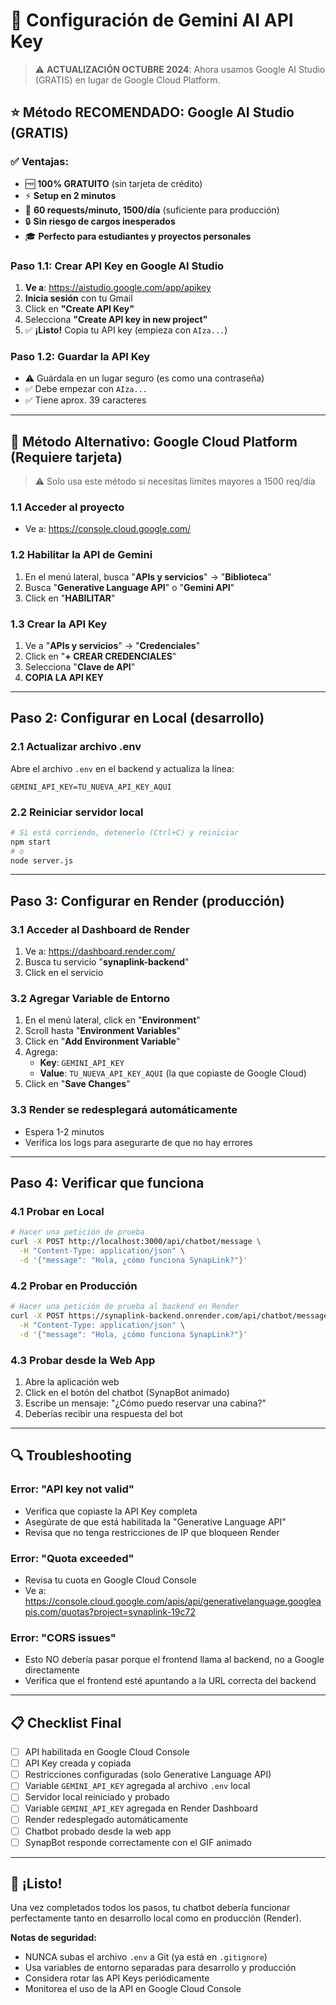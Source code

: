 # 🤖 Configuración de Gemini AI API Key

> ⚠️ **ACTUALIZACIÓN OCTUBRE 2024**: Ahora usamos Google AI Studio (GRATIS) en lugar de Google Cloud Platform.

## ⭐ Método RECOMENDADO: Google AI Studio (GRATIS)

### ✅ Ventajas:
- 🆓 **100% GRATUITO** (sin tarjeta de crédito)
- ⚡ **Setup en 2 minutos**
- 🎯 **60 requests/minuto, 1500/día** (suficiente para producción)
- 🔒 **Sin riesgo de cargos inesperados**
- 🎓 **Perfecto para estudiantes y proyectos personales**

### Paso 1.1: Crear API Key en Google AI Studio

1. **Ve a**: https://aistudio.google.com/app/apikey
2. **Inicia sesión** con tu Gmail
3. Click en **"Create API Key"**
4. Selecciona **"Create API key in new project"**
5. ✅ **¡Listo!** Copia tu API key (empieza con `AIza...`)

### Paso 1.2: Guardar la API Key
- ⚠️ Guárdala en un lugar seguro (es como una contraseña)
- ✅ Debe empezar con `AIza...`
- ✅ Tiene aprox. 39 caracteres

---

## 🏢 Método Alternativo: Google Cloud Platform (Requiere tarjeta)

> ⚠️ Solo usa este método si necesitas límites mayores a 1500 req/día

### 1.1 Acceder al proyecto
- Ve a: https://console.cloud.google.com/

### 1.2 Habilitar la API de Gemini
1. En el menú lateral, busca "**APIs y servicios**" → "**Biblioteca**"
2. Busca "**Generative Language API**" o "**Gemini API**"
3. Click en "**HABILITAR**"

### 1.3 Crear la API Key
1. Ve a "**APIs y servicios**" → "**Credenciales**"
2. Click en "**+ CREAR CREDENCIALES**"
3. Selecciona "**Clave de API**"
4. **COPIA LA API KEY**

---

## Paso 2: Configurar en Local (desarrollo)

### 2.1 Actualizar archivo .env
Abre el archivo `.env` en el backend y actualiza la línea:

```env
GEMINI_API_KEY=TU_NUEVA_API_KEY_AQUI
```

### 2.2 Reiniciar servidor local
```bash
# Si está corriendo, detenerlo (Ctrl+C) y reiniciar
npm start
# o
node server.js
```

---

## Paso 3: Configurar en Render (producción)

### 3.1 Acceder al Dashboard de Render
1. Ve a: https://dashboard.render.com/
2. Busca tu servicio "**synaplink-backend**"
3. Click en el servicio

### 3.2 Agregar Variable de Entorno
1. En el menú lateral, click en "**Environment**"
2. Scroll hasta "**Environment Variables**"
3. Click en "**Add Environment Variable**"
4. Agrega:
   - **Key**: `GEMINI_API_KEY`
   - **Value**: `TU_NUEVA_API_KEY_AQUI` (la que copiaste de Google Cloud)
5. Click en "**Save Changes**"

### 3.3 Render se redesplegará automáticamente
- Espera 1-2 minutos
- Verifica los logs para asegurarte de que no hay errores

---

## Paso 4: Verificar que funciona

### 4.1 Probar en Local
```bash
# Hacer una petición de prueba
curl -X POST http://localhost:3000/api/chatbot/message \
  -H "Content-Type: application/json" \
  -d '{"message": "Hola, ¿cómo funciona SynapLink?"}'
```

### 4.2 Probar en Producción
```bash
# Hacer una petición de prueba al backend en Render
curl -X POST https://synaplink-backend.onrender.com/api/chatbot/message \
  -H "Content-Type: application/json" \
  -d '{"message": "Hola, ¿cómo funciona SynapLink?"}'
```

### 4.3 Probar desde la Web App
1. Abre la aplicación web
2. Click en el botón del chatbot (SynapBot animado)
3. Escribe un mensaje: "¿Cómo puedo reservar una cabina?"
4. Deberías recibir una respuesta del bot

---

## 🔍 Troubleshooting

### Error: "API key not valid"
- Verifica que copiaste la API Key completa
- Asegúrate de que está habilitada la "Generative Language API"
- Revisa que no tenga restricciones de IP que bloqueen Render

### Error: "Quota exceeded"
- Revisa tu cuota en Google Cloud Console
- Ve a: https://console.cloud.google.com/apis/api/generativelanguage.googleapis.com/quotas?project=synaplink-19c72

### Error: "CORS issues"
- Esto NO debería pasar porque el frontend llama al backend, no a Google directamente
- Verifica que el frontend esté apuntando a la URL correcta del backend

---

## 📋 Checklist Final

- [ ] API habilitada en Google Cloud Console
- [ ] API Key creada y copiada
- [ ] Restricciones configuradas (solo Generative Language API)
- [ ] Variable `GEMINI_API_KEY` agregada al archivo `.env` local
- [ ] Servidor local reiniciado y probado
- [ ] Variable `GEMINI_API_KEY` agregada en Render Dashboard
- [ ] Render redesplegado automáticamente
- [ ] Chatbot probado desde la web app
- [ ] SynapBot responde correctamente con el GIF animado

---

## 🎉 ¡Listo!

Una vez completados todos los pasos, tu chatbot debería funcionar perfectamente tanto en desarrollo local como en producción (Render).

**Notas de seguridad:**
- NUNCA subas el archivo `.env` a Git (ya está en `.gitignore`)
- Usa variables de entorno separadas para desarrollo y producción
- Considera rotar las API Keys periódicamente
- Monitorea el uso de la API en Google Cloud Console
